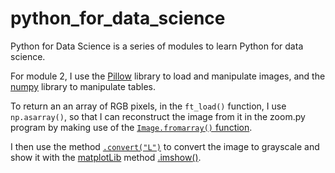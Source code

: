 # python_for_data_science

Python for Data Science is a series of modules to learn Python for data science.

For module 2, I use the [Pillow](https://realpython.com/image-processing-with-the-python-pillow-library) library to load and manipulate images, and the [numpy](https://numpy.org/doc/stable/reference) library to manipulate tables.

To return an an array of RGB pixels, in the `ft_load()` function, I use `np.asarray()`, so that I can reconstruct the image from it in the zoom.py program by making use of the [`Image.fromarray()` function](https://stackoverflow.com/questions/62739851/convert-rgb-arrays-to-pil-image).

I then use the method [`.convert("L")`](https://stackoverflow.com/questions/3823752/display-image-as-grayscale) to convert the image to grayscale and show it with the [matplotLib](https://matplotlib.org/stable) method [.imshow()](https://matplotlib.org/stable/api/_as_gen/matplotlib.pyplot.imshow.html).
